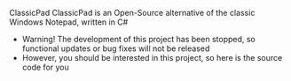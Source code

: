 ClassicPad
ClassicPad is an Open-Source alternative of the classic Windows Notepad, written in C#

- Warning! The development of this project has been stopped, so functional updates or bug fixes will not be released
- However, you should be interested in this project, so here is the source code for you
